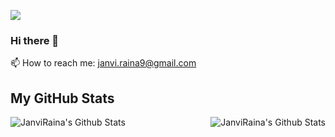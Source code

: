 ![](https://img.shields.io/badge/-BitByBit-blue?page_id=janviRaina) 

### Hi there 👋

📫 How to reach me:  janvi.raina9@gmail.com

## **My GitHub Stats**

<img align="left" alt="JanviRaina's Github Stats" src="https://github-readme-stats.vercel.app/api/top-langs/?username=JanviRaina&show_icons=true&hide_border=true&theme=monokai"/>

<img align="right" alt="JanviRaina's Github Stats" src="https://github-readme-stats.vercel.app/api?username=JanviRaina&show_icons=true&hide_border=true&theme=dark"/>

